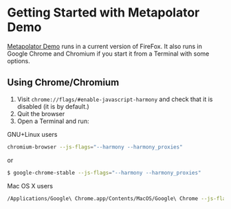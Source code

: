 # Getting Started with Metapolator Demo

[Metapolator Demo](http://metapolator.com/purple-pill) runs in a current version of FireFox. 
It also runs in Google Chrome and Chromium if you start it from a Terminal with some options.

## Using Chrome/Chromium

1. Visit `chrome://flags/#enable-javascript-harmony` and check that it is disabled (it is by default.)
2. Quit the browser
3. Open a Terminal and run:

GNU+Linux users
```sh
chromium-browser --js-flags="--harmony --harmony_proxies"
```
or
```sh
$ google-chrome-stable --js-flags="--harmony --harmony_proxies"
```

Mac OS X users
```sh
/Applications/Google\ Chrome.app/Contents/MacOS/Google\ Chrome --js-flags="--harmony --harmony_proxies"
```
